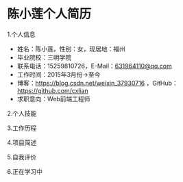 # 陈小莲个人简历
1.个人信息
- 姓名：陈小莲，性别：女，现居地：福州
- 毕业院校：三明学院
- 联系电话：15259810726，E-Mail：631964110@qq.com
- 工作时间：2015年3月份->至今
- 博客：https://blog.csdn.net/weixin_37930716 ，GitHub：https://github.com/cxlian
- 求职意向：Web前端工程师

2.个人技能

3.工作历程

4.项目简述

5.自我评价

6.正在学习中
